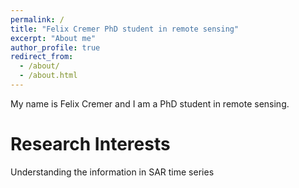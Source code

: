 ```yaml
---
permalink: /
title: "Felix Cremer PhD student in remote sensing"
excerpt: "About me"
author_profile: true
redirect_from: 
  - /about/
  - /about.html
---
```


My name is Felix Cremer and I am a PhD student in remote sensing. 


Research Interests
======
Understanding the information in SAR time series


